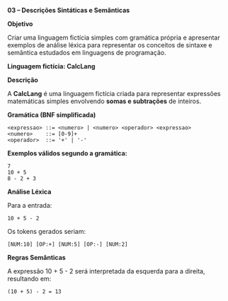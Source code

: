 **03 – Descrições Sintáticas e Semânticas**

**Objetivo**

Criar uma linguagem fictícia simples com gramática própria e apresentar exemplos de análise léxica para representar os conceitos de sintaxe e semântica estudados em linguagens de programação.


**Linguagem fictícia: **CalcLang****

**Descrição**

A **CalcLang** é uma linguagem fictícia criada para representar expressões matemáticas simples envolvendo **somas e subtrações** de inteiros.


**Gramática (BNF simplificada)**

```bnf
<expressao> ::= <numero> | <numero> <operador> <expressao>
<numero>    ::= [0-9]+
<operador>  ::= '+' | '-'
```

**Exemplos válidos segundo a gramática:**
```
7
10 + 5
8 - 2 + 3
```

**Análise Léxica**

Para a entrada:

```
10 + 5 - 2
```

Os tokens gerados seriam:

```
[NUM:10] [OP:+] [NUM:5] [OP:-] [NUM:2]
```

**Regras Semânticas**

A expressão 10 + 5 - 2 será interpretada da esquerda para a direita, resultando em:

```
(10 + 5) - 2 = 13
```
